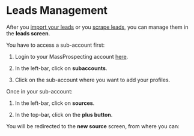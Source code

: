 # Leads Management

After you [import your leads](/user/4-import-leads.md) or you [scrape leads](/user/5-scraping-leads.md), you can manage them in the **leads screen**.

You have to access a sub-account first:

1. Login to your MassProspecting account [here](https://massprospecting.com/login).

2. In the left-bar, click on **subaccounts**.

3. Click on the sub-account where you want to add your profiles.

Once in your sub-account:

1. In the left-bar, click on **sources**.

2. In the top-bar, click on the **plus button**.

You will be redirected to the **new source** screen, from where you can:

